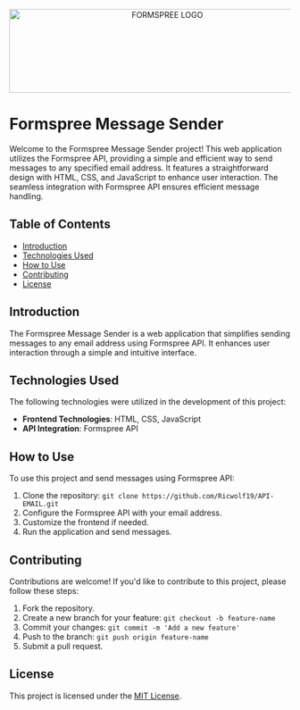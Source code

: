 <p align="center">
  <img src="https://blogophonic-hugo.netlify.app/blog/assets/formspree-logo.png" alt="FORMSPREE LOGO" width="550" height="150">
</p>

# Formspree Message Sender

Welcome to the Formspree Message Sender project! This web application utilizes the Formspree API, providing a simple and efficient way to send messages to any specified email address. It features a straightforward design with HTML, CSS, and JavaScript to enhance user interaction. The seamless integration with Formspree API ensures efficient message handling.

## Table of Contents

- [Introduction](#introduction)
- [Technologies Used](#technologies-used)
- [How to Use](#how-to-use)
- [Contributing](#contributing)
- [License](#license)

## Introduction

The Formspree Message Sender is a web application that simplifies sending messages to any email address using Formspree API. It enhances user interaction through a simple and intuitive interface.

## Technologies Used

The following technologies were utilized in the development of this project:

- **Frontend Technologies**: HTML, CSS, JavaScript
- **API Integration**: Formspree API

## How to Use

To use this project and send messages using Formspree API:

1. Clone the repository: `git clone https://github.com/Ricwolf19/API-EMAIL.git`
2. Configure the Formspree API with your email address.
3. Customize the frontend if needed.
4. Run the application and send messages.

## Contributing

Contributions are welcome! If you'd like to contribute to this project, please follow these steps:

1. Fork the repository.
2. Create a new branch for your feature: `git checkout -b feature-name`
3. Commit your changes: `git commit -m 'Add a new feature'`
4. Push to the branch: `git push origin feature-name`
5. Submit a pull request.

## License

This project is licensed under the [MIT License](LICENSE).
